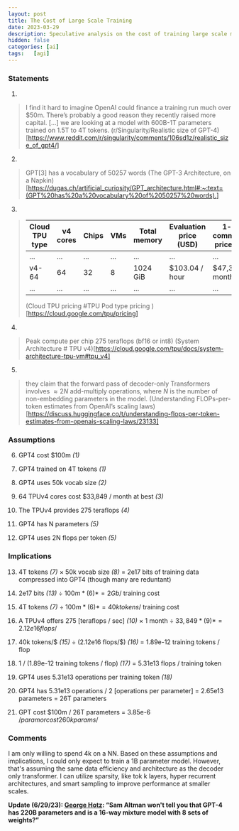 ```yaml
---
layout: post
title: The Cost of Large Scale Training
date: 2023-03-29
description: Speculative analysis on the cost of training large scale machine learning architectures
hidden: false
categories: [ai]
tags:   [agi]
---
```


### Statements

1. 
> I find it hard to imagine OpenAI could finance a training run much over $50m. There’s probably a good reason they recently raised more capital. \[...\] we are looking at a model with 600B-1T parameters trained on 1.5T to 4T tokens. (r/Singularity/Realistic size of GPT-4)[https://www.reddit.com/r/singularity/comments/106sd1z/realistic_size_of_gpt4/]

2. 
> GPT\[3\] has a vocabulary of 50257 words (The GPT-3 Architecture, on a Napkin)[https://dugas.ch/artificial_curiosity/GPT_architecture.html#:~:text=(GPT%20has%20a%20vocabulary%20of%2050257%20words).]

3. 
> | Cloud TPU type | v4 cores | Chips | VMs | Total memory | Evaluation price (USD) | 1-year commitment price (USD) | 3-year commitment price (USD) |
> | --- | --- | --- | --- | --- | --- | --- | --- |
> | ... | ... | ... | ... | ... | ... | ... | ... |
> | v4-64 | 64 | 32 | 8 | 1024 GiB | $103.04 / hour | $47,388 / month	| $33,849 / month |
> | ... | ... | ... | ... | ... | ... | ... | ... |
> (Cloud TPU pricing
 \#TPU Pod type pricing
)[https://cloud.google.com/tpu/pricing]

4. 
> Peak compute per chip 275 teraflops (bf16 or int8) (System Architecture \# TPU v4)[https://cloud.google.com/tpu/docs/system-architecture-tpu-vm#tpu_v4]

5. 
>  they claim that the forward pass of decoder-only Transformers involves $\approx 2N$ add-multiply operations, where $N$ is the number of non-embedding parameters in the model. (Understanding FLOPs-per-token estimates from OpenAI’s scaling laws)[https://discuss.huggingface.co/t/understanding-flops-per-token-estimates-from-openais-scaling-laws/23133]

### Assumptions

6. GPT4 cost $100m *(1)*

7. GPT4 trained on 4T tokens *(1)*

8. GPT4 uses 50k vocab size *(2)*

9. 64 TPUv4 cores cost $33,849 / month at best *(3)*

10. The TPUv4 provides 275 teraflops *(4)*

11. GPT4 has N parameters *(5)*

12. GPT4 uses 2N flops per token *(5)*

### Implications

13. 4T tokens *(7)* &times; 50k vocab size *(8)* = 2e17 bits of training data compressed into GPT4 (though many are reduntant)

14. 2e17 bits *(13)* &div; $100m *(6)* = 2Gb/$ training cost

15. 4T tokens *(7)* &div; $100m *(6)* = 40k tokens/$ training cost

16. A TPUv4 offers 275 \[teraflops / sec\] *(10)* &times; 1 month &div; $33,849 *(9)* = 2.12e16 flops/$

17. 40k tokens/$ *(15)* &div; (2.12e16 flops/$) *(16)* = 1.89e-12 training tokens / flop

18. 1 / (1.89e-12 training tokens / flop) *(17)* = 5.31e13 flops / training token

19. GPT4 uses 5.31e13 operations per training token *(18)*

20. GPT4 has 5.31e13 operations / 2 \[operations per parameter\] = 2.65e13 parameters = 26T parameters

21. GPT cost $100m / 26T parameters = 3.85e-6 $/param or cost 260k params/$

### Comments

I am only willing to spend 4k on a NN. Based on these assumptions and implications, I could only expect to train a 1B parameter model. However, that's assuming the same data efficiency and architecture as the decoder only transformer. I can utilize sparsity, like tok k layers, hyper recurrent architectures, and smart sampling to improve performance at smaller scales.

**Update (6/29/23): [George Hotz](https://youtu.be/dNrTrx42DGQ?t=5538): “Sam Altman won't tell you that GPT-4 has 220B parameters and is a 16-way mixture model with 8 sets of weights?”**